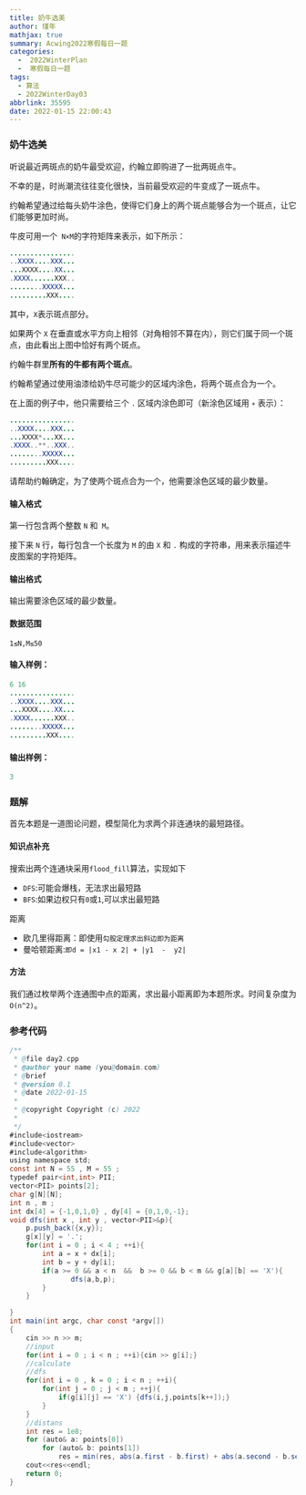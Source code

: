 ```yaml
---
title: 奶牛选美
author: 瑾年
mathjax: true
summary: Acwing2022寒假每日一题
categories:
  -  2022WinterPlan
  -  寒假每日一题
tags:
  - 算法
  - 2022WinterDay03
abbrlink: 35595
date: 2022-01-15 22:00:43
---
```


### 奶牛选美

听说最近两斑点的奶牛最受欢迎，约翰立即购进了一批两斑点牛。

不幸的是，时尚潮流往往变化很快，当前最受欢迎的牛变成了一斑点牛。<!-- more -->

约翰希望通过给每头奶牛涂色，使得它们身上的两个斑点能够合为一个斑点，让它们能够更加时尚。

牛皮可用一个` N×M`的字符矩阵来表示，如下所示：

```java
................
..XXXX....XXX...
...XXXX....XX...
.XXXX......XXX..
........XXXXX...
.........XXX....
```

其中，`X`表示斑点部分。

如果两个 `X` 在垂直或水平方向上相邻（对角相邻不算在内），则它们属于同一个斑点，由此看出上图中恰好有两个斑点。

约翰牛群里**所有的牛都有两个斑点**。

约翰希望通过使用油漆给奶牛尽可能少的区域内涂色，将两个斑点合为一个。

在上面的例子中，他只需要给三个 `.` 区域内涂色即可（新涂色区域用 `∗` 表示）：

```java
................
..XXXX....XXX...
...XXXX*...XX...
.XXXX..**..XXX..
........XXXXX...
.........XXX....
```

请帮助约翰确定，为了使两个斑点合为一个，他需要涂色区域的最少数量。

#### 输入格式

第一行包含两个整数 `N` 和` M`。

接下来 `N` 行，每行包含一个长度为 `M` 的由 `X` 和 `.` 构成的字符串，用来表示描述牛皮图案的字符矩阵。

#### 输出格式

输出需要涂色区域的最少数量。

#### 数据范围

`1≤N,M≤50`

#### 输入样例：

```java
6 16
................
..XXXX....XXX...
...XXXX....XX...
.XXXX......XXX..
........XXXXX...
.........XXX....
```

#### 输出样例：

```java
3
```

### 题解

首先本题是一道图论问题，模型简化为求两个非连通块的最短路径。

#### 知识点补充

搜索出两个连通块采用`flood_fill`算法，实现如下

* `DFS`:可能会爆栈，无法求出最短路
* `BFS`:如果边权只有`0`或`1`,可以求出最短路

距离

* 欧几里得距离：即使用`勾股定理求出斜边即为距离`
* 曼哈顿距离:`即d = |x1 - x 2| + |y1  -  y2|`

#### 方法

我们通过枚举两个连通图中点的距离，求出最小距离即为本题所求。时间复杂度为`O(n^2)`。

### 参考代码

```java
/**
 * @file day2.cpp
 * @author your name (you@domain.com)
 * @brief 
 * @version 0.1
 * @date 2022-01-15
 * 
 * @copyright Copyright (c) 2022
 * 
 */
#include<iostream>
#include<vector>
#include<algorithm>
using namespace std;
const int N = 55 , M = 55 ;
typedef pair<int,int> PII;
vector<PII> points[2];
char g[N][N];
int n , m ;
int dx[4] = {-1,0,1,0} , dy[4] = {0,1,0,-1};
void dfs(int x , int y , vector<PII>&p){
    p.push_back({x,y});
    g[x][y] = '.';
    for(int i = 0 ; i < 4 ; ++i){
        int a = x + dx[i];
        int b = y + dy[i];
        if(a >= 0 && a < n  &&  b >= 0 && b < m && g[a][b] == 'X'){
               dfs(a,b,p);
        }
    }

}
int main(int argc, char const *argv[])
{
    cin >> n >> m;
    //input 
    for(int i = 0 ; i < n ; ++i){cin >> g[i];} 
    //calculate
    //dfs
    for(int i = 0 , k = 0 ; i < n ; ++i){
        for(int j = 0 ; j < m ; ++j){
            if(g[i][j] == 'X') {dfs(i,j,points[k++]);}
        }
    }
    //distans
    int res = 1e8;
    for (auto& a: points[0])
        for (auto& b: points[1])
            res = min(res, abs(a.first - b.first) + abs(a.second - b.second) - 1);
    cout<<res<<endl;
    return 0;
}

```

